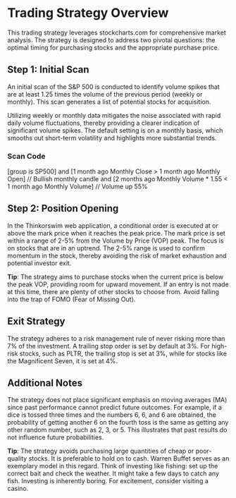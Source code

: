 # Trading Strategy Overview

This trading strategy leverages stockcharts.com for comprehensive market analysis. The strategy is designed to address two pivotal questions: the optimal timing for purchasing stocks and the appropriate purchase price.

## Step 1: Initial Scan
An initial scan of the S&P 500 is conducted to identify volume spikes that are at least 1.25 times the volume of the previous period (weekly or monthly). This scan generates a list of potential stocks for acquisition.

Utilizing weekly or monthly data mitigates the noise associated with rapid daily volume fluctuations, thereby providing a clearer indication of significant volume spikes. The default setting is on a monthly basis, which smooths out short-term volatility and highlights more substantial trends.

### Scan Code
[group is SP500]
and [1 month ago Monthly Close > 1 month ago Monthly Open]  // Bullish monthly candle
and [2 months ago Monthly Volume * 1.55 < 1 month ago Monthly Volume]  // Volume up  55%

## Step 2: Position Opening

In the Thinkorswim web application, a conditional order is executed at or above the mark price when it reaches the peak price. The mark price is set within a range of 2-5% from the Volume by Price (VOP) peak. The focus is on stocks that are in an uptrend. The 2-5% range is used to confirm momentum in the stock, thereby avoiding the risk of market exhaustion and potential investor exit.

**Tip**: The strategy aims to purchase stocks when the current price is below the peak VOP, providing room for upward movement. If an entry is not made at this time, there are plenty of other stocks to choose from. Avoid falling into the trap of FOMO (Fear of Missing Out).

## Exit Strategy

The strategy adheres to a risk management rule of never risking more than 7% of the investment. A trailing stop order is set by default at 3%. For high-risk stocks, such as PLTR, the trailing stop is set at 3%, while for stocks like the Magnificent Seven, it is set at 4%.

## Additional Notes

The strategy does not place significant emphasis on moving averages (MA) since past performance cannot predict future outcomes. For example, if a dice is tossed three times and the numbers 6, 6, and 6 are obtained, the probability of getting another 6 on the fourth toss is the same as getting any other random number, such as 2, 3, or 5. This illustrates that past results do not influence future probabilities.

**Tip**: The strategy avoids purchasing large quantities of cheap or poor-quality stocks. It is preferable to hold on to cash. Warren Buffet serves as an exemplary model in this regard. Think of investing like fishing: set up the correct bait and check the weather. It might take a few days to catch any fish. Investing is inherently boring. For excitement, consider visiting a casino.
